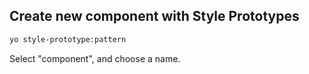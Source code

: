 ## Create new component with Style Prototypes

```bash
yo style-prototype:pattern
```

Select "component", and choose a name.
